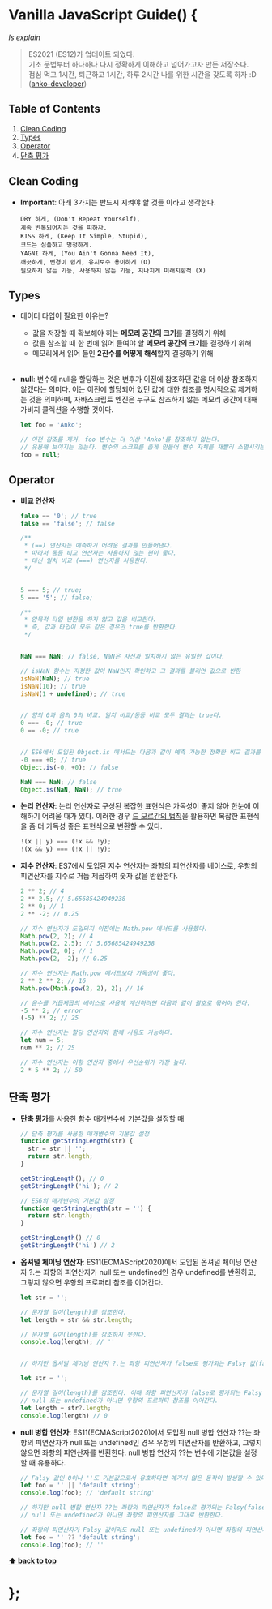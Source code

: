 # Vanilla JavaScript Guide() {

*Is explain*

> ES2021 (ES12)가 업데이트 되었다.  
기초 문법부터 하나하나 다시 정확하게 이해하고 넘어가고자 만든 저장소다.   
점심 먹고 1시간, 퇴근하고 1시간, 하루 2시간 나를 위한 시간을 갖도록 하자 :D
([anko-developer](https://github.com/anko-developer))


<!-- This guide is available in other languages too. See [Translation](#translation)

Other Style Guides

  - [ES5 (Deprecated)](https://github.com/airbnb/javascript/tree/es5-deprecated/es5)
  - [React](react/)
  - [CSS-in-JavaScript](css-in-javascript/)
  - [CSS & Sass](https://github.com/airbnb/css)
  - [Ruby](https://github.com/airbnb/ruby) -->

## Table of Contents

  1. [Clean Coding](#clean-coding)
  1. [Types](#types)
  1. [Operator](#operator)
  1. [단축 평가](#단축-평가)
  <!-- 1. [Clean Coding](#references) -->

## Clean Coding

  - **Important**: 아래 3가지는 반드시 지켜야 할 것들 이라고 생각한다.

    ```
    DRY 하게, (Don't Repeat Yourself),  
    계속 반복되어지는 것을 피하자.   
    KISS 하게, (Keep It Simple, Stupid),  
    코드는 심플하고 멍청하게.   
    YAGNI 하게, (You Ain't Gonna Need It),  
    깨끗하게, 변경이 쉽게, 유지보수 용이하게 (O)  
    필요하지 않는 기능, 사용하지 않는 기능, 지나치게 미래지향적 (X)
    ```

## Types

  - 데이터 타입이 필요한 이유는?
    - 값을 저장할 때 확보해야 하는 **메모리 공간의 크기**를 결정하기 위해
    - 값을 참조할 때 한 번에 읽어 들여야 할 **메모리 공간의 크기**를 결정하기 위해
    - 메모리에서 읽어 들인 **2진수를 어떻게 해석**할지 결정하기 위해<br><br>

  - **null**: 변수에 null을 할당하는 것은 변후가 이전에 참조하던 값을 더 이상 참조하지 않겠다는 의미다. 이는 이전에 할당되어 있던 값에 대한 참조를 명시적으로 제거하는 것을 의미하며, 자바스크립트 엔진은 누구도 참조하지 않는 메모리 공간에 대해 가비지 콜렉션을 수행할 것이다.   

    ```javascript
    let foo = 'Anko';

    // 이전 참조를 제거. foo 변수는 더 이상 'Anko'를 참조하지 않는다.
    // 유용해 보이지는 않는다. 변수의 스코프를 좁게 만들어 변수 자체를 재빨리 소멸시키는 편이 낫다.
    foo = null;
    ```

## Operator

  - **비교 연산자**

    ```javascript
    false == '0'; // true
    false == 'false'; // false

    /**
     * (==) 연산자는 예측하기 어려운 결과를 만들어낸다.
     * 따라서 동등 비교 연산자는 사용하지 않는 편이 좋다.
     * 대신 일치 비교 (===) 연산자를 사용한다.
     */


    5 === 5; // true;
    5 === '5'; // false;

    /**
     * 암묵적 타입 변환을 하지 않고 값을 비교한다.
     * 즉, 값과 타입이 모두 같은 경우만 true를 반환한다.
     */


    NaN === NaN; // false, NaN은 자신과 일치하지 않는 유일한 값이다.

    // isNaN 함수는 지정한 값이 NaN인지 확인하고 그 결과를 불리언 값으로 반환
    isNaN(NaN); // true
    isNaN(10); // true
    isNaN(1 + undefined); // true


    // 양의 0과 음의 0의 비교. 일치 비교/동등 비교 모두 결과는 true다.
    0 === -0; // true
    0 == -0; // true


    // ES6에서 도입된 Object.is 메서드는 다음과 같이 예측 가능한 정확한 비교 결과를 반환한다. 그 외에는 일치 비교 연산자(===)와 동일하게 동작한다.
    -0 === +0; // true
    Object.is(-0, +0); // false

    NaN === NaN; // false
    Object.is(NaN, NaN); // true
    ```

  - **논리 연산자**: 논리 연산자로 구성된 복잡한 표현식은 가독성이 좋지 않아 한눈애 이해하기 어려울 때가 있다. 이러한 경우 [드 모르간의 법칙](https://ko.wikipedia.org/wiki/%EB%93%9C_%EB%AA%A8%EB%A5%B4%EA%B0%84%EC%9D%98_%EB%B2%95%EC%B9%99)을 활용하면 복잡한 표현식을 좀 더 가독성 좋은 표현식으로 변환할 수 있다.

    ```javascript
    !(x || y) === (!x && !y);
    !(x && y) === (!x || !y);
    ```

  - **지수 연산자**: ES7에서 도입된 지수 연산자는 좌항의 피연산자를 베이스로, 우항의 피연산자를 지수로 거듭 제곱하여 숫자 값을 반환한다.

    ```javascript
    2 ** 2; // 4
    2 ** 2.5; // 5.65685424949238
    2 ** 0; // 1
    2 ** -2; // 0.25

    // 지수 연산자가 도입되지 이전에는 Math.pow 메서드를 사용했다.
    Math.pow(2, 2); // 4
    Math.pow(2, 2.5); // 5.65685424949238
    Math.pow(2, 0); // 1
    Math.pow(2, -2); // 0.25

    // 지수 연산자는 Math.pow 메서드보다 가독성이 좋다.
    2 ** 2 ** 2; // 16
    Math.pow(Math.pow(2, 2), 2); // 16

    // 음수를 거듭제곱의 베이스로 사용해 계산하려면 다음과 같이 괄호로 묶어야 한다.
    -5 ** 2; // error
    (-5) ** 2; // 25

    // 지수 연산자는 할당 연산자와 함께 사용도 가능하다.
    let num = 5;
    num ** 2; // 25

    // 지수 연산자는 이항 연산자 중에서 우선순위가 가장 높다.
    2 * 5 ** 2; // 50
    ```

## 단축 평가

  - **단축 평가**를 사용한 함수 매개변수에 기본값을 설정할 때
    ```javascript
    // 단축 평가를 사용한 매개변수의 기본값 설정
    function getStringLength(str) {
      str = str || '';
      return str.length;
    }

    getStringLength(); // 0
    getStringLength('hi'); // 2

    // ES6의 매개변수의 기본값 설정
    function getStringLength(str = '') {
      return str.length;
    }

    getStringLength() // 0
    getStringLength('hi') // 2
    ```

  - **옵셔널 체이닝 연산자**: ES11(ECMAScript2020)에서 도입된 옵셔널 체이닝 연산자 ?.는 좌항의 피연산자가 null 또는 undefined인 경우 undefined를 반환하고, 그렇지 않으면 우항의 프로퍼티 참조를 이어간다.
    ```javascript
    let str = '';

    // 문자열 길이(length)를 참조한다.
    let length = str && str.length;

    // 문자열 길이(length)를 참조하지 못한다.
    console.log(length); // ''


    // 하지만 옵셔널 체이닝 연산자 ?.는 좌항 피연산자가 false로 평가되는 Falsy 값(false, undefined, null, 0, -0, NaN, '')이라도 null 또는 undefined가 아니면 우항의 프로퍼티 참조를 이어간다.

    let str = '';

    // 문자열 길이(length)를 참조한다. 이때 좌항 피연산자가 false로 평가되는 Falsy 값이라도
    // null 또는 undefined가 아니면 우항의 프로퍼티 참조를 이어간다.
    let length = str?.length;
    console.log(length) // 0
    ```

  - **null 병합 연산자**: ES11(ECMAScript2020)에서 도입된 null 병합 연산자 ??는 좌항의 피연산자가 null 또는 undefined인 경우 우항의 피연산자를 반환하고, 그렇지 않으면 좌항의 피연산자를 반환한다. null 병합 연산자 ??는 변수에 기본값을 설정할 때 유용하다.
    ```javascript
    // Falsy 값인 0이나 ''도 기본값으로서 유효하다면 예기치 않은 동작이 발생할 수 있다.
    let foo = '' || 'default string';
    console.log(foo); // 'default string'

    // 하지만 null 병합 연산자 ??는 좌항의 피연산자가 false로 평가되는 Falsy(false, undefined, null, 0, -0, NaN, '')이라도
    // null 또는 undefined가 아니면 좌항의 피연산자를 그대로 반환한다.
    
    // 좌항의 피연산자가 Falsy 값이라도 null 또는 undefined가 아니면 좌항의 피연산자를 반환환다.
    let foo = '' ?? 'default string';
    console.log(foo); // ''
    ```
**[⬆ back to top](#table-of-contents)**

# };
